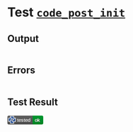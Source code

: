 # Test [`code_post_init`](/doc/structure/workbench.md#L237)

## Output

```,plain
```

## Errors

```,plain
```

## Test Result

![OK](/doc/structure/.test/code_post_init.png)
